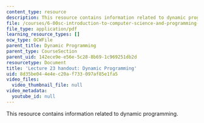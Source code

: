 ```yaml
---
content_type: resource
description: This resource contains information related to dynamic programming.
file: /courses/6-00sc-introduction-to-computer-science-and-programming-spring-2011/8d35be044e4ec20af733097af85e1fa5_MIT6_00SCS11_lec23.pdf
file_type: application/pdf
learning_resource_types: []
ocw_type: OCWFile
parent_title: Dynamic Programming
parent_type: CourseSection
parent_uid: 142ece9e-e56e-5c28-8b69-1c969251db2d
resourcetype: Document
title: 'Lecture 23 handout: Dynamic Programming'
uid: 8d35be04-4e4e-c20a-f733-097af85e1fa5
video_files:
  video_thumbnail_file: null
video_metadata:
  youtube_id: null
---
```

This resource contains information related to dynamic programming.

